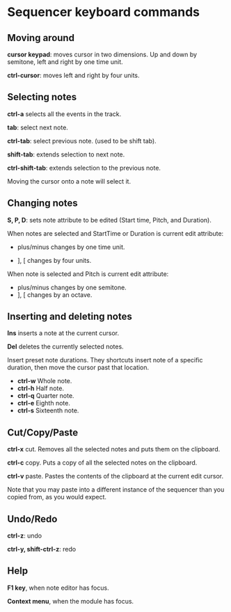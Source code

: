 # Sequencer keyboard commands

## Moving around

**cursor keypad**: moves cursor in two dimensions. Up and down by semitone, left and right by one time unit.

**ctrl-cursor**: moves left and right by four units.

## Selecting notes

**ctrl-a** selects all the events in the track.

**tab**: select next note.

**ctrl-tab**: select previous note. (used to be shift tab).

**shift-tab**: extends selection to next note.

**ctrl-shift-tab**: extends selection to the previous note.

Moving the cursor onto a note will select it.

## Changing notes

**S, P, D**: sets note attribute to be edited (Start time, Pitch, and Duration).

When notes are selected and StartTime or Duration is current edit attribute:

* plus/minus changes by one time unit.

* ], [ changes by four units.

When note is selected and Pitch is current edit attribute:

* plus/minus changes by one semitone.
* ], [ changes by an octave.

## Inserting and deleting notes

**Ins** inserts a note at the current cursor.

**Del** deletes the currently selected notes.

Insert preset note durations. They shortcuts insert note of a specific duration, then move the cursor past that location.

* **ctrl-w** Whole note.
* **ctrl-h** Half note.
* **ctrl-q** Quarter note.
* **ctrl-e** Eighth note.
* **ctrl-s** Sixteenth note.

## Cut/Copy/Paste

**ctrl-x** cut. Removes all the selected notes and puts them on the clipboard.

**ctrl-c** copy. Puts a copy of all the selected notes on the clipboard.

**ctrl-v** paste. Pastes the contents of the clipboard at the current edit cursor.

Note that you may paste into a different instance of the sequencer than you copied from, as you would expect.

## Undo/Redo

**ctrl-z**: undo

**ctrl-y, shift-ctrl-z**: redo

## Help

**F1 key**, when note editor has focus.

**Context menu**, when the module has focus.
